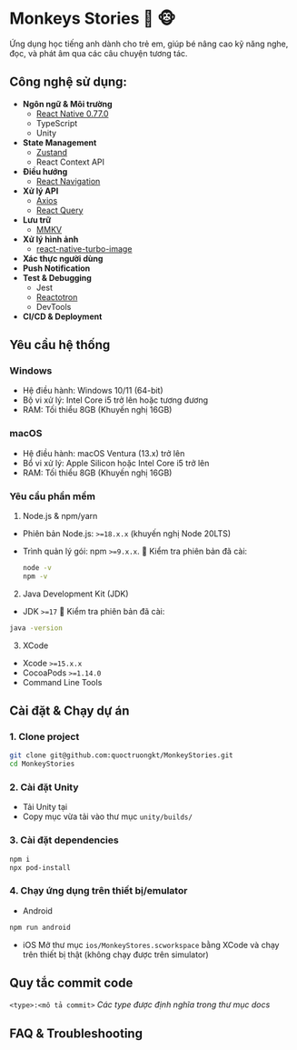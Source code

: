 # Monkeys Stories 📖 🐵

Ứng dụng học tiếng anh dành cho trẻ em, giúp bé nâng cao kỹ năng nghe, đọc, và phát âm qua các câu chuyện tương tác.

## Công nghệ sử dụng:

- **Ngôn ngữ & Môi trường**
  - [React Native 0.77.0](https://reactnative.dev/docs/0.77/environment-setup)
  - TypeScript
  - Unity
- **State Management**
  - [Zustand](https://zustand.docs.pmnd.rs/getting-started/introduction)
  - React Context API
- **Điều hướng**
  - [React Navigation](https://reactnavigation.org/docs/getting-started)
- **Xử lý API**
  - [Axios](https://axios-http.com/docs/intro)
  - [React Query](https://tanstack.com/query/v5/docs/framework/react/overview)
- **Lưu trữ**
  - [MMKV](https://github.com/Tencent/MMKV)
- **Xử lý hình ảnh**
  - [react-native-turbo-image](https://github.com/duguyihou/react-native-turbo-image)
- **Xác thực người dùng**
- **Push Notification**
- **Test & Debugging**
  - Jest
  - [Reactotron](https://docs.infinite.red/reactotron/)
  - DevTools
- **CI/CD & Deployment**

## Yêu cầu hệ thống

### Windows

- Hệ điều hành: Windows 10/11 (64-bit)
- Bộ vi xử lý: Intel Core i5 trở lên hoặc tương đương
- RAM: Tối thiểu 8GB (Khuyến nghị 16GB)

### macOS

- Hệ điều hành: macOS Ventura (13.x) trở lên
- Bổ vi xử lý: Apple Silicon hoặc Intel Core i5 trở lên
- RAM: Tối thiểu 8GB (Khuyến nghị 16GB)

### Yêu cầu phần mềm

1. Node.js & npm/yarn

- Phiên bản Node.js: `>=18.x.x` (khuyến nghị Node 20LTS)
- Trình quản lý gói: npm `>=9.x.x`.
  📌 Kiểm tra phiên bản đã cài:

  ```sh
  node -v
  npm -v
  ```

2. Java Development Kit (JDK)

- JDK `>=17`
  📌 Kiểm tra phiên bản đã cài:

```sh
java -version
```

3. XCode

- Xcode `>=15.x.x`
- CocoaPods `>=1.14.0`
- Command Line Tools

## Cài đặt & Chạy dự án

### 1. Clone project

```sh
git clone git@github.com:quoctruongkt/MonkeyStories.git
cd MonkeyStories
```

### 2. Cài đặt Unity

- Tải Unity tại
- Copy mục vừa tải vào thư mục `unity/builds/`

### 3. Cài đặt dependencies

```sh
npm i
npx pod-install
```

### 4. Chạy ứng dụng trên thiết bị/emulator

- Android

```sh
npm run android
```

- iOS
  Mở thư mục `ios/MonkeyStores.scworkspace` bằng XCode và chạy trên thiết bị thật (không chạy được trên simulator)

## Quy tắc commit code

`<type>:<mô tả commit>`
_Các type được định nghĩa trong thư mục docs_

## FAQ & Troubleshooting

